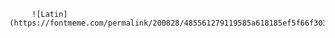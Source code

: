          ![Latin](https://fontmeme.com/permalink/200828/485561279119585a618185ef5f66f303.png)
<!-- ![Dino-Gif](https://storage.googleapis.com/gweb-uniblog-publish-prod/original_images/Dino_non-birthday_version.gif) -->

<!--
**petek222/petek222** is a ✨ _special_ ✨ repository because its `README.md` (this file) appears on your GitHub profile.

Here are some ideas to get you started:

- 🔭 I’m currently working on ...
- 🌱 I’m currently learning ...
- 👯 I’m looking to collaborate on ...
- 🤔 I’m looking for help with ...
- 💬 Ask me about ...
- 📫 How to reach me: ...
- 😄 Pronouns: ...
- ⚡ Fun fact: ...
-->
